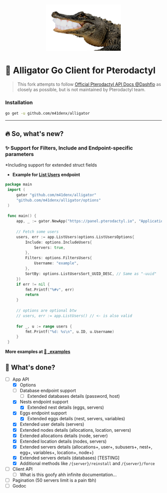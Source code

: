 <h1 align="center">
    <img src=".github/alligator.png" width="240" />
</h1>

# 🐊 Alligator Go Client for Pterodactyl
> This fork attempts to follow [Official Pterodactyl API Docs @Dashflo](https://dashflo.net/docs/api/pterodactyl/v1)
> as closely as possible, but is not maintained by Pterodactyl team.

### Installation
```bash
go get -u github.com/m41denx/alligator
```
---


## 🔥 So, what's new?

### ✨ Support for Filters, Include and Endpoint-specific parameters
*Including support for extended struct fields
- **Example for [List Users](https://dashflo.net/docs/api/pterodactyl/v1/#req_5703791f721f4b50bb0318cf19e2262d) endpoint**
```go
package main
 import (
	 gator "github.com/m41denx/alligator"
	 "github.com/m41denx/alligator/options"
 )

 func main() {
	 app, _ := gator.NewApp("https://panel.pterodactyl.io", "ApplicationKeyYouCreated")
	 
	 // Fetch some users
	 users, err := app.ListUsers(options.ListUsersOptions{
		 Include: options.IncludeUsers{
			 Servers: true,
		 },
		 Filters: options.FiltersUsers{
			 Username: "example",
		 },
		 SortBy: options.ListUsersSort_UUID_DESC, // Same as "-uuid"
	 })
	 if err != nil {
		 fmt.Printf("%#v", err)
		 return
	 }
	 
	 // options are optional btw
	 // users, err := app.ListUsers() // <- is also valid

	 for _, u := range users {
		 fmt.Printf("%d: %s\n", u.ID, u.Username)
	 }
 }
```

**More examples at [📁 _examples](_examples)**

## 📝 What's done?
- [ ] App API
  - [X] Options
  - [ ] Database endpoint support
    - [ ] Extended databases details (password, host)
  - [X] Nests endpoint support
    - [X] Extended nest details (eggs, servers)
  - [X] Eggs endpoint support
    - [X] Extended eggs details (nest, servers, variables)
  - [X] Extended user details (servers)
  - [X] Extended nodes details (allocations, location, servers)
  - [X] Extended allocations details (node, server)
  - [X] Extended location details (nodes, servers)
  - [X] Extended servers details (allocations+, user+, subusers+, nest+, egg+, variables+, location+, node+)
  - [X] Extended servers details (databases) [TESTING]
  - [X] Additional methods like `/{server}/reinstall` and `/{server}/force`
- [ ] Client API
  - [ ] What is this goofy ahh infinite documentation...
- [ ] Pagination (50 servers limit is a pain tbh)
- [ ] Godoc